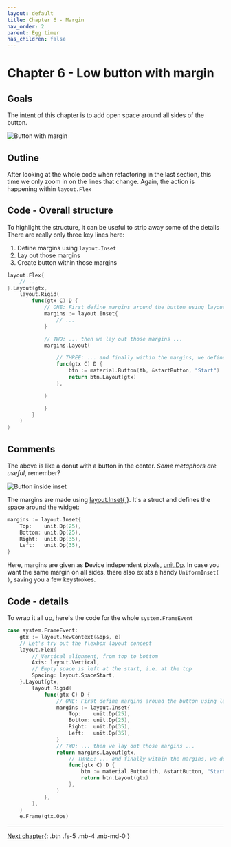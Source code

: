 ```yaml
---
layout: default
title: Chapter 6 - Margin
nav_order: 2
parent: Egg timer
has_children: false
---
```


# Chapter 6 - Low button with margin

## Goals

The intent of this chapter is to add open space around all sides of the button.

![Button with margin](06_button_low_margin.png)

## Outline

After looking at the whole code when refactoring in the last section, this time we only zoom in on the lines that change. Again, the action is happening within `layout.Flex`

## Code - Overall structure

To highlight the structure, it can be useful to strip away some of the details
There are really only three key lines here:

1.  Define margins using `layout.Inset`
2.  Lay out those margins
3.  Create button within those margins

```go
layout.Flex{
    // ...
}.Layout(gtx,
    layout.Rigid(
        func(gtx C) D {
            // ONE: First define margins around the button using layout.Inset ...
            margins := layout.Inset{
                // ...
            }

            // TWO: ... then we lay out those margins ...
            margins.Layout(

                // THREE: ... and finally within the margins, we define and lay out the button
                func(gtx C) D {
                    btn := material.Button(th, &startButton, "Start")
                    return btn.Layout(gtx)
                },

            )

            }
        }
    )
)

```

## Comments

The above is like a donut with a button in the center. _Some metaphors are useful_, remember?

![Button inside inset](06_button_inside_inset.jpeg)

The margins are made using [layout.Inset{ }](https://pkg.go.dev/gioui.org/layout?utm_source=gopls#Inset). It's a struct and defines the space around the widget:

```go
margins := layout.Inset{
    Top:    unit.Dp(25),
    Bottom: unit.Dp(25),
    Right:  unit.Dp(35),
    Left:   unit.Dp(35),
}
```

Here, margins are given as **D**evice independent **p**ixels, [unit.Dp](https://pkg.go.dev/gioui.org/unit?utm_source=gopls#Dp). In case you want the same margin on all sides, there also exists a handy `UniformInset( )`, saving you a few keystrokes.

## Code - details

To wrap it all up, here's the code for the whole `system.FrameEvent`

```go
case system.FrameEvent:
    gtx := layout.NewContext(&ops, e)
    // Let's try out the flexbox layout concept
    layout.Flex{
        // Vertical alignment, from top to bottom
        Axis: layout.Vertical,
        // Empty space is left at the start, i.e. at the top
        Spacing: layout.SpaceStart,
    }.Layout(gtx,
        layout.Rigid(
            func(gtx C) D {
                // ONE: First define margins around the button using layout.Inset ...
                margins := layout.Inset{
                    Top:    unit.Dp(25),
                    Bottom: unit.Dp(25),
                    Right:  unit.Dp(35),
                    Left:   unit.Dp(35),
                }
                // TWO: ... then we lay out those margins ...
                return margins.Layout(gtx,
                    // THREE: ... and finally within the margins, we define and lay out the button
                    func(gtx C) D {
                        btn := material.Button(th, &startButton, "Start")
                        return btn.Layout(gtx)
                    },
                )
            },
        ),
    )
    e.Frame(gtx.Ops)

```

---

[Next chapter](07_progressbar.md){: .btn .fs-5 .mb-4 .mb-md-0 }

